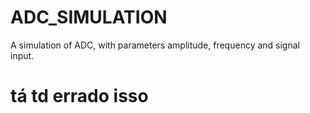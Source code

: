 # ADC_SIMULATION
A simulation of ADC, with parameters amplitude, frequency and signal input.



# tá td errado isso
